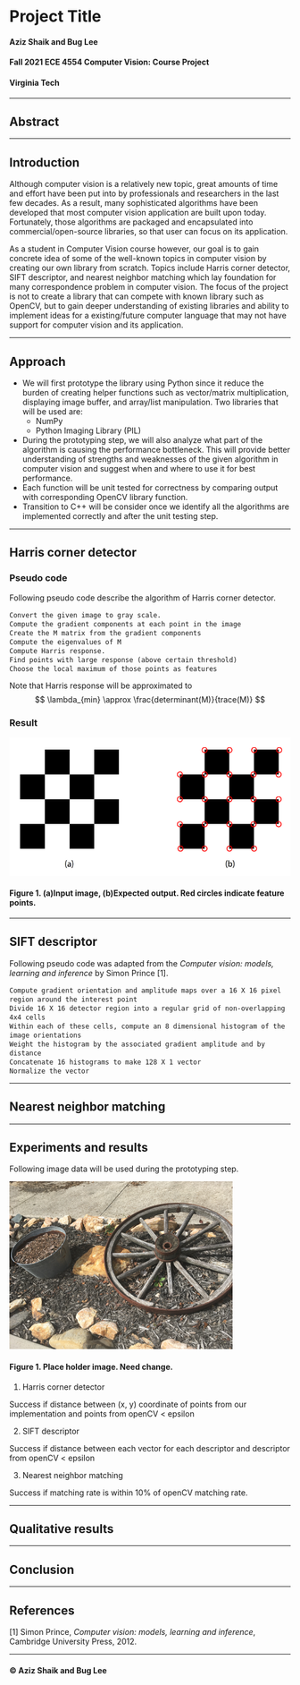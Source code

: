 <link rel="stylesheet" href="styles.css">

# Project Title
#### Aziz Shaik and Bug Lee
#### Fall 2021 ECE 4554 Computer Vision: Course Project
#### Virginia Tech
---
## Abstract



---
## Introduction

Although computer vision is a relatively new topic, great amounts of time and effort have been put into by professionals and researchers in the last few decades. As a result, many sophisticated algorithms have been developed that most computer vision application are built upon today. Fortunately, those algorithms are packaged and encapsulated into commercial/open-source libraries, so that user can focus on its application.  

As a student in Computer Vision course however, our goal is to gain concrete idea of some of the well-known topics in computer vision by creating our own library from scratch. Topics include Harris corner detector, SIFT descriptor, and nearest neighbor matching which lay foundation for many correspondence problem in computer vision. The focus of the project is not to create a library that can compete with known library such as OpenCV, but to gain deeper understanding of existing libraries and ability to implement ideas for a existing/future computer language that may not have support for computer vision and its application.

---
## Approach

- We will first prototype the library using Python since it reduce the burden of creating helper functions such as vector/matrix multiplication, displaying image buffer, and array/list manipulation. Two libraries that will be used are: 
  - NumPy
  - Python Imaging Library (PIL)
- During the prototyping step, we will also analyze what part of the algorithm is causing the performance bottleneck. This will provide better understanding of strengths and weaknesses of the given algorithm in computer vision and suggest when and where to use it for best performance.
- Each function will be unit tested for correctness by comparing output with corresponding OpenCV library function.  
- Transition to C++ will be consider once we identify all the algorithms are implemented correctly and after the unit testing step.
  
---

## Harris corner detector
### **Pseudo code**
Following pseudo code describe the algorithm of Harris corner detector.

    Convert the given image to gray scale. 
    Compute the gradient components at each point in the image
    Create the M matrix from the gradient components
    Compute the eigenvalues of M
    Compute Harris response. 
    Find points with large response (above certain threshold)
    Choose the local maximum of those points as features

 Note that Harris response will be approximated to
 $$
 \lambda_{min} \approx \frac{determinant(M)}{trace(M)}
 $$

 ### **Result**

![Basic test](harris_expected_result1.png)

#### Figure 1. (a)Input image, (b)Expected output. Red circles indicate feature points.

---
## SIFT descriptor
Following pseudo code was adapted from the *Computer vision: models, learning and inference* by Simon Prince [1]. 

    Compute gradient orientation and amplitude maps over a 16 X 16 pixel region around the interest point
    Divide 16 X 16 detector region into a regular grid of non-overlapping 4x4 cells
    Within each of these cells, compute an 8 dimensional histogram of the image orientations
    Weight the histogram by the associated gradient amplitude and by distance 
    Concatenate 16 histograms to make 128 X 1 vector
    Normalize the vector


---
## Nearest neighbor matching



---
## Experiments and results

Following image data will be used during the prototyping step.

![Test img](testImg.png)

#### Figure 1. Place holder image. Need change.

1. Harris corner detector

Success if
distance between (x, y) coordinate of points from our implementation and points from openCV < epsilon

2. SIFT descriptor

Success if
distance between each vector for each descriptor and descriptor from openCV < epsilon 

3. Nearest neighbor matching 

Success if matching rate is within 10% of openCV matching rate.

---
## Qualitative results



---
## Conclusion



---
## References
[1] Simon Prince, *Computer vision: models, learning and inference*, Cambridge University Press, 2012.


---
#### © Aziz Shaik and Bug Lee

